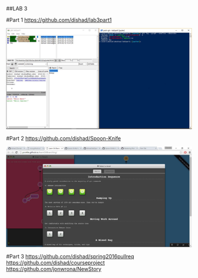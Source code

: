 ##LAB 3

#Part 1
https://github.com/dishad/lab3part1

![Donald](images/gitk.JPG)

#Part 2
https://github.com/dishad/Spoon-Knife

![branch](images/branch.JPG)

#Part 3
https://github.com/dishad/spring2016pullreq
https://github.com/dishad/courseproject
https://github.com/jonwrona/NewStory
